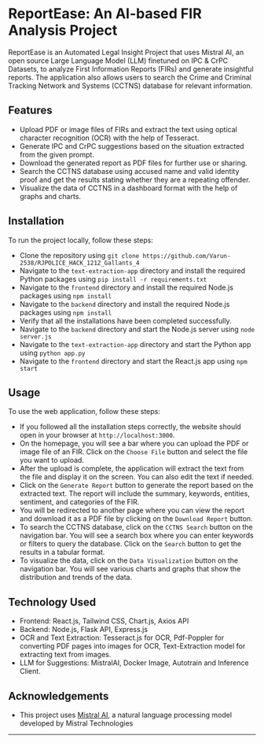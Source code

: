 # ReportEase: An AI-based FIR Analysis Project

ReportEase is an Automated Legal Insight Project that uses Mistral AI, an open source Large Language Model (LLM) finetuned on IPC & CrPC Datasets, to analyze First Information Reports (FIRs) and generate insightful reports. The application also allows users to search the Crime and Criminal Tracking Network and Systems (CCTNS) database for relevant information.

## Features

- Upload PDF or image files of FIRs and extract the text using optical character recognition (OCR) with the help of Tesseract.
- Generate IPC and CrPC suggestions based on the situation extracted from the given prompt.
- Download the generated report as PDF files for further use or sharing.
- Search the CCTNS database using accused name and valid identity proof and get the results stating whether they are a repeating offender.
- Visualize the data of CCTNS in a dashboard format with the help of graphs and charts.

## Installation

To run the project locally, follow these steps:

- Clone the repository using `git clone https://github.com/Varun-2538/RJPOLICE_HACK_1212_Gallants_4`
- Navigate to the `text-extraction-app` directory and install the required Python packages using `pip install -r requirements.txt`
- Navigate to the `frontend` directory and install the required Node.js packages using `npm install`
-  Navigate to the `backend` directory and install the required Node.js packages using `npm install`
- Verify that all the installations have been completed successfully.
- Navigate to the `backend` directory and start the Node.js server using `node server.js`
- Navigate to the `text-extraction-app` directory and start the Python app using `python app.py`
- Navigate to the `frontend` directory and start the React.js app using `npm start`

## Usage

To use the web application, follow these steps:

- If you followed all the installation steps correctly, the website should open in your browser at `http://localhost:3000`.
- On the homepage, you will see a bar where you can upload the PDF or image file of an FIR. Click on the `Choose File` button and select the file you want to upload.
- After the upload is complete, the application will extract the text from the file and display it on the screen. You can also edit the text if needed.
- Click on the `Generate Report` button to generate the report based on the extracted text. The report will include the summary, keywords, entities, sentiment, and categories of the FIR.
- You will be redirected to another page where you can view the report and download it as a PDF file by clicking on the `Download Report` button.
- To search the CCTNS database, click on the `CCTNS Search` button on the navigation bar. You will see a search box where you can enter keywords or filters to query the database. Click on the `Search` button to get the results in a tabular format.
- To visualize the data, click on the `Data Visualization` button on the navigation bar. You will see various charts and graphs that show the distribution and trends of the data.

## Technology Used
- Frontend: React.js, Tailwind CSS, Chart.js, Axios API
- Backend: Node.js, Flask API, Express.js
- OCR and Text Extraction: Tesseract.js for OCR, Pdf-Poppler for converting PDF pages into images for OCR, Text-Extraction model for extracting text from images.
- LLM for Suggestions: MistralAI, Docker Image, Autotrain and Inference Client.
## Acknowledgements

- This project uses [Mistral AI](https://mistral.ai/), a natural language processing model developed by Mistral Technologies

---

